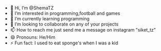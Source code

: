 - 👋 Hi, I’m @ShemaTZ
- 👀 I’m interested in programming,football and games
- 🌱 I’m currently learning programming
- 💞️ I’m looking to collaborate on any of your projects
- 📫 How to reach me just send me a message on instagram "siket_tz"
- 😄 Pronouns: He/Him
- ⚡ Fun fact: I used to eat sponge's when I was a kid 

<!---
ShemaTZ/ShemaTZ is a ✨ special ✨ repository because its `README.md` (this file) appears on your GitHub profile.
You can click the Preview link to take a look at your changes.
--->
